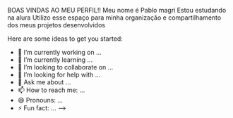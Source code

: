 BOAS VINDAS AO MEU PERFIL!!
Meu nome é Pablo magri
Estou estudando na alura
Utilizo esse espaço para minha organização e compartilhamento dos meus projetos desenvolvidos


Here are some ideas to get you started:

- 🔭 I’m currently working on ...
- 🌱 I’m currently learning ...
- 👯 I’m looking to collaborate on ...
- 🤔 I’m looking for help with ...
- 💬 Ask me about ...
- 📫 How to reach me: ...
- 😄 Pronouns: ...
- ⚡ Fun fact: ...
-->
